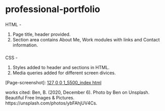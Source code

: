 # professional-portfolio

###

HTML -

1. Page title, header provided.
2. Section area contains About Me, Work modules with links and Contact information.

###

CSS -

1. Styles added to header and sections in HTML.
2. Media queries added for different screen divices.

[Page-screenshot]:
[127 0 0 1_5500_index html](https://user-images.githubusercontent.com/83253575/119295569-b400f580-bc1c-11eb-8ad7-7be27f88be84.png)

<div h2> works cited:
Ben, B. (2020, December 6). Photo by Ben on Unsplash. Beautiful Free Images &amp; Pictures. https://unsplash.com/photos/ybFAhjUV4Cs.
